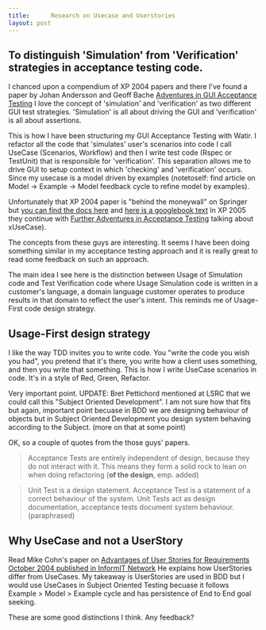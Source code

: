 ```yaml
--- 
title:      Research on Usecase and Userstories
layout: post
---
```


## To distinguish 'Simulation' from 'Verification' strategies in acceptance testing code.

I chanced upon a compendium of XP 2004 papers and there I've found a paper by Johan Andersson and Geoff Bache
[Adventures in GUI Acceptance Testing](http://springerlink.metapress.com/content/nl1749aayqdfhlqy/?p=5d1e90c17c4b4e92ab301dc1106ce9c1&pi=0)
I love the concept of 'simulation' and 'verification' as two different GUI test strategies.
'Simulation' is all about driving the GUI and 'verification' is all about assertions.

This is how I have been structuring my GUI Acceptance Testing with Watir.
I refactor all the code that 'simulates' user's scenarios into code I call UseCase (Scenarios, Workflow)
and then I write test code (Rspec or TestUnit) that is responsible for 'verification'.
This separation allows me to drive GUI to setup context in which 'checking' and 'verification' occurs.
Since my usecase is a model driven by examples
(notetoself: find article on Model -> Example -> Model feedback cycle to refine model by examples).

Unfortunately that XP 2004 paper is "behind the moneywall" on Springer but
[you can find the docs here](http://texttest.carmen.se/index.php?page=publications) and [here is a googlebook text](http://books.google.com/books?id=Zr4mJLaCIQAC&lpg=PA180&ots=Go1Y-DrL5k&dq=Johan%20Andersson%20%20Geoff%20Bache&pg=PA180#v=onepage&q=Johan%20Andersson%20%20Geoff%20Bache&f=false)
In XP 2005 they continue with
[Further Adventures in Acceptance Testing](http://www.springerlink.com/content/mef1w2bydp8mvuxj/) talking about xUseCase).

The concepts from these guys are interesting.
It seems I have been doing something similar in my acceptance testing approach
and it is really great to read some feedback on such an approach.

The main idea I see here is the distinction between Usage of Simulation code and Test Verification code
where Usage Simulation code is written in a customer's language, a domain language customer operates to produce results in that domain to reflect the user's intent.
This reminds me of Usage-First code design strategy.

## Usage-First design strategy

I like the way TDD invites you to write code. You "write the code you wish you had", you pretend that it's there,
you write how a client uses something, and then you write that something.
This is how I write UseCase scenarios in code. It's in a style of Red, Green, Refactor.

Very important point. UPDATE: Bret Pettichord mentioned at LSRC that we could call this "Subject Oriented Development".
I am not sure how that fits but again, important point becuase in BDD we are designing behaviour of objects
but in Subject Oriented Development you design system behaving according to the Subject. (more on that at some point)

OK, so a couple of quotes from the those guys' papers.

> Acceptance Tests are entirely independent of design, because they do not interact with it. This means they form a solid rock to lean on when doing refactoring (__of the design__, emp. added)

> Unit Test is a design statement. Acceptance Test is a statement of a correct behaviour of the system. Unit Tests act as design documentation, acceptance tests document system behaviour. (paraphrased)


## Why UseCase and not a UserStory

Read Mike Cohn's paper on
[Advantages of User Stories for Requirements October 2004 published in InformIT Network](http://www.mountaingoatsoftware.com/articles/27-advantages-of-user-stories-for-requirements)
He explains how UserStories differ from UseCases. My takeaway is UserStories are used in BDD but I would use UseCases in Subject Oriented Testing becuase it follows Example > Model > Example cycle and has persistence of End to End goal seeking. 

These are some good distinctions I think. Any feedback?


